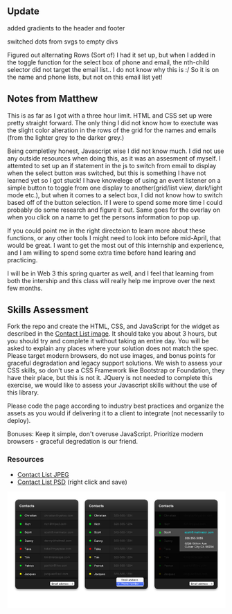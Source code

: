 ## Update
added gradients to the header and footer

switched dots from svgs to empty divs

Figured out alternating Rows (Sort of) I had it set up, but when I added in the toggle function for the select box of phone and email, the nth-child selector did not target the email list.. I do not know why this is :/ So it is on the name and phone lists, but not on this email list yet!
## Notes from Matthew
This is as far as I got with a three hour limit. HTML and CSS set up were pretty straight forward. The only thing I did not know how to exectute was the slight color alteration in the rows of the grid for the names and emails (from the lighter grey to the darker grey.) 

Being completley honest, Javascript wise I did not know much. I did not use any outside resources when doing this, as it was an assesment of myself. I attemted to set up an if statement in the js to switch from email to display when the select button was switched, but this is something I have not learned yet so I got stuck! I have knowelege of using an event listener on a simple button to toggle from one display to another(grid/list view, dark/light mode etc.), but when it comes to a select box, I did not know how to switch based off of the button selection. If I were to spend some more time I could probably do some research and figure it out. Same goes for the overlay on when you click on a name to get the persons information to pop up.

If you could point me in the right directeion to learn more about these functions, or any other tools I might need to look into before mid-April, that would be great. I want to get the most out of this internship and experience, and I am willing to spend some extra time before hand learing and practicing.

I will be in Web 3 this spring quarter as well, and I feel that learning from both the intership and this class will really help me improve over the next few months.

## Skills Assessment

Fork the repo and create the HTML, CSS, and JavaScript for the widget as described in the [Contact List image](https://github.com/14four/skills-assessment/blob/master/contactListUpdated.jpg).  It should take you about 3 hours, but you should try and complete it without taking an entire day. You will be asked to explain any places where your solution does not match the spec.  Please target modern browsers, do not use images, and bonus points for graceful degradation and legacy support solutions.  We wish to assess your CSS skills, so don't use a CSS Framework like Bootstrap or Foundation, they have their place, but this is not it. JQuery is not needed to complete this exercise, we would like to assess your Javascript skills without the use of this library. 

Please code the page according to industry best practices and organize the assets as you would if delivering it to a client to integrate (not necessarily to deploy).

Bonuses: Keep it simple, don't overuse JavaScript.  Prioritize modern browsers - graceful degredation is our friend.

### Resources

* [Contact List JPEG](https://github.com/14four/skills-assessment/blob/master/contactListUpdated.jpg)
* [Contact List PSD](https://github.com/14four/skills-assessment/blob/master/contactListUpdated.psd?raw=true) (right click and save)

![Screen](https://github.com/14four/skills-assessment/raw/master/contactListUpdated.jpg)
